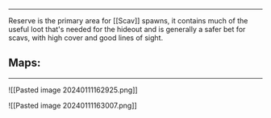 
---
Reserve is the primary area for [[Scav]] spawns, it contains much of the useful loot that's needed for the hideout and is generally a safer bet for scavs, with high cover and good lines of sight.

## Maps:
---
![[Pasted image 20240111162925.png]]

![[Pasted image 20240111163007.png]]



